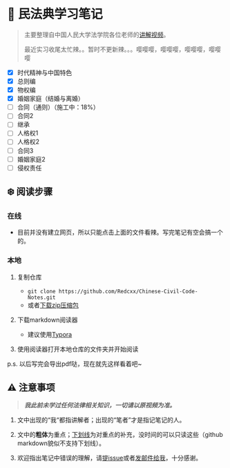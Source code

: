 # :notebook: 民法典学习笔记

> 主要整理自中国人民大学法学院各位老师的[讲解视频](https://www.bilibili.com/video/BV1Zp4y1D7oq)。
>
> 最近实习收尾太忙辣。。暂时不更新辣。。。嘤嘤嘤，嘤嘤嘤，嘤嘤嘤，嘤嘤嘤

- [x] 时代精神与中国特色
- [x] 总则编
- [x] 物权编
- [x] 婚姻家庭（结婚与离婚）
- [ ] 合同（通则）（施工中：18%）
- [ ] 合同2
- [ ] 继承
- [ ] 人格权1
- [ ] 人格权2
- [ ] 合同3
- [ ] 婚姻家庭2
- [ ] 侵权责任

## :snowflake: 阅读步骤
### 在线
- 目前并没有建立网页，所以只能点击上面的文件看辣。写完笔记有空会搞一个的。

### 本地

1. 复制仓库<br>
   - `git clone https://github.com/Redcxx/Chinese-Civil-Code-Notes.git`<br>
   - 或者[下载zip压缩包](https://github.com/Redcxx/Chinese-Civil-Code-Notes/archive/master.zip)
   
2. 下载markdown阅读器
   - 建议使用[Typora](https://typora.io/#download)
   
3. 使用阅读器打开本地仓库的文件夹并开始阅读

p.s. 以后写完会导出pdf哒，现在就先这样看着吧~

## :warning: 注意事项

> ***我此前未学过任何法律相关知识，一切请以原视频为准。***

1. 文中出现的“我“都指讲解者；出现的“笔者”才是指记笔记的人。

2. 文中的**粗体**为重点；<u>下划线</u>为对重点的补充，没时间的可以只读这些（github markdown貌似不支持下划线）。

3. 欢迎指出笔记中错误的理解，请[提issue](https://github.com/Redcxx/Chinese-Civil-Code-Notes/issues/new)或者[发邮件给我](mailto:weilue.luo@student.manchester.ac.uk)，十分感谢。

